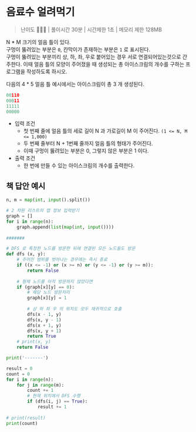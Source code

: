 # 음료수 얼려먹기

> 난이도 🧡💛🤍 | 풀이시간 30분 | 시간제한 1초 | 메모리 제한 128MB

N * M 크기의 얼음 틀이 있다. \
구멍이 뚫려있는 부분은 `0`, 칸막이가 존재하는 부분은 `1` 로 표시된다. \
구멍이 뚫려있는 부분끼리 상, 하, 좌, 우로 붙어있는 경우 서로 연결되어있는것으로 간주한다. 이때 얼음 틀의 모양이 주어졌을 때 생성되는 총 아이스크림의 개수를 구하는 프로그램을 작성하도록 하시오.

다음의 4 * 5 얼음 틀 예시에서는 아이스크림이 총 3 개 생성된다.

``` python
00110
00011
11111
00000
```

* 입력 조건
  * 첫 번째 줄에 얼음 틀의 세로 길이 N 과 가로길이 M 이 주어진다. `(1 <= N, M <= 1,000)`
  * 두 번째 줄부터 N + 1번째 줄까지 얼음 틀의 형태가 주어진다.
  * 이때 구멍이 뚫려있는 부분은 0, 그렇지 않은 부분은 1 이다.
* 출력 조건
  * 한 번에 만들 수 있는 아이스크림의 개수를 출력한다.


## 책 답안 예시

``` python
n, m = map(int, input().split())

# 2 차원 리스트의 맵 정보 입력받기
graph = []
for i in range(n):
    graph.append(list(map(int, input())))
    
#######

# DFS 로 특정한 노드를 방문한 뒤에 연결된 모든 노드들도 방문
def dfs (x, y):
    # 주어진 범위를 벗어나는 경우에는 즉시 종료
    if ((x <= -1) or (x >= n) or (y <= -1) or (y >= m)):
        return False
    
    # 형제 노드를 아직 방문하지 않았다면
    if (graph[x][y] == 0):
        # 해당 노드 방문처리
        graph[x][y] = 1
        
        # 상 하 좌 우 의 위치도 모두 재귀적으로 호출
        dfs(x - 1, y)
        dfs(x, y - 1)
        dfs(x + 1, y)
        dfs(x, y + 1)
        return True
    # print(x, y)
    return False

print('-------')

result = 0
count = 0
for i in range(n):
    for j in range(m):
        count += 1
        # 현재 위치에서 DFS 수행
        if (dfs(i, j) == True):
            result += 1
            
# print(result)
print(count)
```